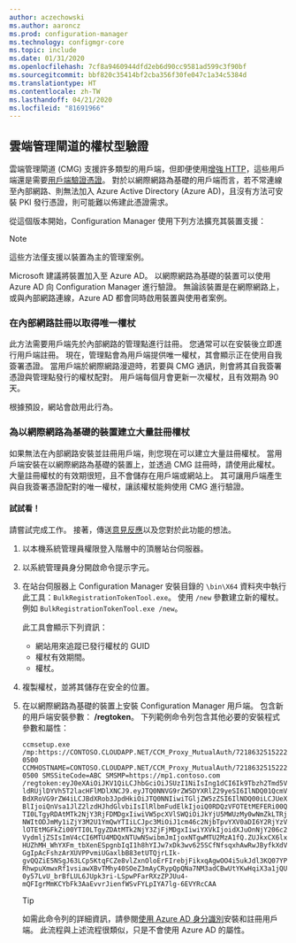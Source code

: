 ```yaml
---
author: aczechowski
ms.author: aaroncz
ms.prod: configuration-manager
ms.technology: configmgr-core
ms.topic: include
ms.date: 01/31/2020
ms.openlocfilehash: 7cf8a9460944dfd2eb6d90cc9581ad599c3f90bf
ms.sourcegitcommit: bbf820c35414bf2cba356f30fe047c1a34c5384d
ms.translationtype: HT
ms.contentlocale: zh-TW
ms.lasthandoff: 04/21/2020
ms.locfileid: "81691966"
---
```

## <a name="token-based-authentication-for-cloud-management-gateway"></a><a name="bkmk_cmg"></a> 雲端管理閘道的權杖型驗證

<!--5686290-->

雲端管理閘道 (CMG) 支援許多類型的用戶端，但即便使用[增強 HTTP](../../../../plan-design/hierarchy/enhanced-http.md)，這些用戶端還是需要[用戶端驗證憑證](../../../../clients/manage/cmg/certificates-for-cloud-management-gateway.md#for-internet-based-clients-communicating-with-the-cloud-management-gateway)。 對於以網際網路為基礎的用戶端而言，若不常連線至內部網路、則無法加入 Azure Active Directory (Azure AD)，且沒有方法可安裝 PKI 發行憑證，則可能難以佈建此憑證需求。

從這個版本開始，Configuration Manager 使用下列方法擴充其裝置支援：

> [!NOTE]
> 這些方法僅支援以裝置為主的管理案例。
>
> Microsoft 建議將裝置加入至 Azure AD。 以網際網路為基礎的裝置可以使用 Azure AD 向 Configuration Manager 進行驗證。 無論該裝置是在網際網路上，或與內部網路連線，Azure AD 都會同時啟用裝置與使用者案例。

### <a name="register-on-the-internal-network-for-a-unique-token"></a>在內部網路註冊以取得唯一權杖

此方法需要用戶端先於內部網路的管理點進行註冊。 您通常可以在安裝後立即進行用戶端註冊。 現在，管理點會為用戶端提供唯一權杖，其會顯示正在使用自我簽署憑證。 當用戶端於網際網路漫遊時，若要與 CMG 通訊，則會將其自我簽署憑證與管理點發行的權杖配對。 用戶端每個月會更新一次權杖，且有效期為 90 天。

根據預設，網站會啟用此行為。

### <a name="create-a-bulk-registration-token-for-internet-based-devices"></a>為以網際網路為基礎的裝置建立大量註冊權杖

如果無法在內部網路安裝並註冊用戶端，則您現在可以建立大量註冊權杖。 當用戶端安裝在以網際網路為基礎的裝置上，並透過 CMG 註冊時，請使用此權杖。 大量註冊權杖的有效期很短，且不會儲存在用戶端或網站上。 其可讓用戶端產生與自我簽署憑證配對的唯一權杖，讓該權杖能夠使用 CMG 進行驗證。

#### <a name="try-it-out"></a>試試看！

請嘗試完成工作。 接著，傳送[意見反應](../../../../understand/find-help.md#product-feedback)以及您對於此功能的想法。

1. 以本機系統管理員權限登入階層中的頂層站台伺服器。

1. 以系統管理員身分開啟命令提示字元。

1. 在站台伺服器上 Configuration Manager 安裝目錄的 `\bin\X64` 資料夾中執行此工具：`BulkRegistrationTokenTool.exe`。 使用 `/new` 參數建立新的權杖。 例如 `BulkRegistrationTokenTool.exe /new`。

    此工具會顯示下列資訊：
  
    - 網站用來追蹤已發行權杖的 GUID
    - 權杖有效期間。
    - 權杖。

1. 複製權杖，並將其儲存在安全的位置。

1. 在以網際網路為基礎的裝置上安裝 Configuration Manager 用戶端。 包含新的用戶端安裝參數： **/regtoken**。 下列範例命令列包含其他必要的安裝程式參數和屬性：

    `ccmsetup.exe /mp:https://CONTOSO.CLOUDAPP.NET/CCM_Proxy_MutualAuth/72186325152220500 CCMHOSTNAME=CONTOSO.CLOUDAPP.NET/CCM_Proxy_MutualAuth/72186325152220500 SMSSiteCode=ABC SMSMP=https://mp1.contoso.com /regtoken:eyJ0eXAiOiJKV1QiLCJhbGciOiJSUzI1NiIsIng1dCI6Ik9Tbzh2Tmd5VldRUjlDYVh5T2lacHFlMDlXNCJ9.eyJTQ0NNVG9rZW5DYXRlZ29yeSI6IlNDQ01QcmVBdXRoVG9rZW4iLCJBdXRob3JpdHkiOiJTQ0NNIiwiTGljZW5zZSI6IlNDQ00iLCJUeXBlIjoiQnVsa1JlZ2lzdHJhdGlvbiIsIlRlbmFudElkIjoiQ0RDQzVFOTEtMEFERi00QTI0LTgyRDAtMTk2NjY3RjFDMDgxIiwiVW5pcXVlSWQiOiJkYjU5MWUzMy0wNmZkLTRjNWItODJmMy1iZjY3M2U1YmQwYTIiLCJpc3MiOiJ1cm46c2NjbTpvYXV0aDI6Y2RjYzVlOTEtMGFkZi00YTI0LTgyZDAtMTk2NjY3ZjFjMDgxIiwiYXVkIjoidXJuOnNjY206c2VydmljZSIsImV4cCI6MTU4MDQxNTUwNSwibmJmIjoxNTgwMTU2MzA1fQ.ZUJkxCX6lxHUZhMH_WhYXFm_tbXenESpgnbIqI1h8hYIJw7xDk3wv625SCfNfsqxhAwRwJByfkXdVGgIpAcFshzArXUVPPvmiUGaxlbB83etUTQjrLIk-gvQQZiE5NSgJ63LCp5KtqFCZe8vlZxnOloErFIrebjFikxqAgwOO4i5ukJdl3KQ07YPRhwpuXmwxRf1vsiawXBvTMhy40SOeZ3mAyCRypQpQNa7NM3adCBwUtYKwHqiX3a1jQU0y57LvU_brBfLUL6JUpk3ri-LSpwPFarRXzZPJUu4-mQFIgrMmKCYbFk3AaEvvrJienfWSvFYLpIYA7lg-6EVYRcCAA`

    > [!TIP]
    > 如需此命令列的詳細資訊，請參閱[使用 Azure AD 身分識別](../../../../clients/deploy/deploy-clients-cmg-azure.md#install-and-register-the-client-using-azure-ad-identity)安裝和註冊用戶端。 此流程與上述流程很類似，只是不會使用 Azure AD 的屬性。
